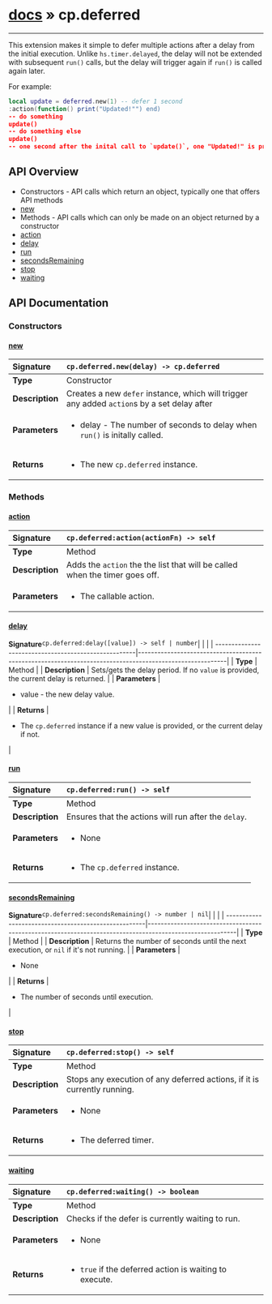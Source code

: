 # [docs](index.md) » cp.deferred
---

This extension makes it simple to defer multiple actions after a delay from the initial execution.
 Unlike `hs.timer.delayed`, the delay will not be extended
with subsequent `run()` calls, but the delay will trigger again if `run()` is called again later.

For example:

```lua
local update = deferred.new(1) -- defer 1 second
:action(function() print("Updated!"") end)
-- do something
update()
-- do something else
update()
-- one second after the inital call to `update()`, one "Updated!" is printed.
```

## API Overview
* Constructors - API calls which return an object, typically one that offers API methods
 * [new](#new)
* Methods - API calls which can only be made on an object returned by a constructor
 * [action](#action)
 * [delay](#delay)
 * [run](#run)
 * [secondsRemaining](#secondsremaining)
 * [stop](#stop)
 * [waiting](#waiting)

## API Documentation

### Constructors

#### [new](#new)
| <span style="float: left;">**Signature**</span> | <span style="float: left;">`cp.deferred.new(delay) -> cp.deferred` </span>                                                          |
| -----------------------------------------------------|---------------------------------------------------------------------------------------------------------|
| **Type**                                             | Constructor |
| **Description**                                      | Creates a new `defer` instance, which will trigger any added `action`s by a set delay after |
| **Parameters**                                       | <ul><li>delay     - The number of seconds to delay when <code>run()</code> is initally called.</li></ul> |
| **Returns**                                          | <ul><li>The new <code>cp.deferred</code> instance.</li></ul> |

### Methods

#### [action](#action)
| <span style="float: left;">**Signature**</span> | <span style="float: left;">`cp.deferred:action(actionFn) -> self` </span>                                                          |
| -----------------------------------------------------|---------------------------------------------------------------------------------------------------------|
| **Type**                                             | Method |
| **Description**                                      | Adds the `action` the the list that will be called when the timer goes off. |
| **Parameters**                                       | <ul><li>The callable action.</li></ul> |

#### [delay](#delay)
| <span style="float: left;">**Signature**</span> | <span style="float: left;">`cp.deferred:delay([value]) -> self | number` </span>                                                          |
| -----------------------------------------------------|---------------------------------------------------------------------------------------------------------|
| **Type**                                             | Method |
| **Description**                                      | Sets/gets the delay period. If no `value` is provided, the current delay is returned. |
| **Parameters**                                       | <ul><li>value     - the new delay value.</li></ul> |
| **Returns**                                          | <ul><li>The <code>cp.deferred</code> instance if a new value is provided, or the current delay if not.</li></ul> |

#### [run](#run)
| <span style="float: left;">**Signature**</span> | <span style="float: left;">`cp.deferred:run() -> self` </span>                                                          |
| -----------------------------------------------------|---------------------------------------------------------------------------------------------------------|
| **Type**                                             | Method |
| **Description**                                      | Ensures that the actions will run after the `delay`. |
| **Parameters**                                       | <ul><li>None</li></ul> |
| **Returns**                                          | <ul><li>The <code>cp.deferred</code> instance.</li></ul> |

#### [secondsRemaining](#secondsremaining)
| <span style="float: left;">**Signature**</span> | <span style="float: left;">`cp.deferred:secondsRemaining() -> number | nil` </span>                                                          |
| -----------------------------------------------------|---------------------------------------------------------------------------------------------------------|
| **Type**                                             | Method |
| **Description**                                      | Returns the number of seconds until the next execution, or `nil` if it's not running. |
| **Parameters**                                       | <ul><li>None</li></ul> |
| **Returns**                                          | <ul><li>The number of seconds until execution.</li></ul> |

#### [stop](#stop)
| <span style="float: left;">**Signature**</span> | <span style="float: left;">`cp.deferred:stop() -> self` </span>                                                          |
| -----------------------------------------------------|---------------------------------------------------------------------------------------------------------|
| **Type**                                             | Method |
| **Description**                                      | Stops any execution of any deferred actions, if it is currently running. |
| **Parameters**                                       | <ul><li>None</li></ul> |
| **Returns**                                          | <ul><li>The deferred timer.</li></ul> |

#### [waiting](#waiting)
| <span style="float: left;">**Signature**</span> | <span style="float: left;">`cp.deferred:waiting() -> boolean` </span>                                                          |
| -----------------------------------------------------|---------------------------------------------------------------------------------------------------------|
| **Type**                                             | Method |
| **Description**                                      | Checks if the defer is currently waiting to run. |
| **Parameters**                                       | <ul><li>None</li></ul> |
| **Returns**                                          | <ul><li><code>true</code> if the deferred action is waiting to execute.</li></ul> |

